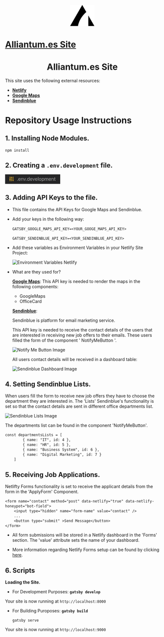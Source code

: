 <p align="center">
  <a href="https://www.alliantum.es">
    <img alt="Alliantum.es" src="logo-alliantum.png" width="80" />
      <h1>Alliantum.es Site</h1>
  </a>
</p>

  <h1 align="center" >Alliantum.es Site</h1>

This site uses the following external resources:

  - **[Netlify](https://www.netlify.com/)**
  - **[Google Maps](https://developers.google.com/maps/documentation/javascript/get-api-key)**
  - **[Sendinblue](https://www.sendinblue.com/)**


# Repository Usage Instructions

## 1.  **Installing Node Modules.**

    npm install

## 2.  **Creating a ```.env.development``` file.**

  <img alt="Environment Development Image" src="env.png" width="180" />

## 3.  **Adding API Keys to the file.**

- This file contains the API Keys for Google Maps and Sendinblue.

- Add your keys in the following way:

  ```GATSBY_GOOGLE_MAPS_API_KEY=<YOUR_GOOGE_MAPS_API_KEY>```

  ```GATSBY_SENDINBLUE_API_KEY=<YOUR_SENDINBLUE_API_KEY>```


- Add these variables as Environment Variables in your Netlify Site Project:

  <img alt="Environment Variables Netlify" src="env-netlify.png" />


- What are they used for?

  **[Google Maps](https://developers.google.com/maps/documentation/javascript/get-api-key)**: This API key is needed to render the maps in the following components:
    
    - GoogleMaps
    - OfficeCard

  **[Sendinblue](https://www.sendinblue.com/)**: 
  
  Sendinblue is platform for email marketing service.

  This API key is needed to receive the contact details of the users that are interested in receiving new job offers to their emails. These users filled the form of the component ' NotifyMeButton '. 

  <img alt="Notify Me Button Image" src="notify.png" width="180" />

  All users contact details will be received in a dashboard table:

  <img alt="Sendinblue Dashboard Image" src="dashboard.png" />


## 4.  **Setting Sendinblue Lists.**

When users fill the form to receive new job offers they have to choose the department they are interested in. The 'Lists' Sendinblue's functionality is set so that the contact details are sent in different office departments list.

  <img alt="Sendinblue Lists Image" src="lists.png" />

The departments list can be found in the component 'NotifyMeButton'.

```    
const departmentsLists = [
        { name: "IT", id: 4 },
        { name: "HR", id: 5 },
        { name: "Business System", id: 6 },
        { name: "Digital Marketing", id: 7 }
    ]
```

## 5.  **Receiving Job Applications.**

Netlifty Forms functionality is set to receive the applicant details from the form in the 'ApplyForm' Component.

```shell
<form name="contact" method="post" data-netlify="true" data-netlify-honeypot="bot-field">
    <input type="hidden" name="form-name" value="contact" />
    ...
    <button type="submit" >Send Message</button>
</form>
```
- All form submissions will be stored in a Netlify dashboard in the 'Forms' section. The 'value' attribute sets the name of your dashboard.

- More information regarding Netlify Forms setup can be found by clicking [here](https://docs.netlify.com/forms/setup/).


## 6. Scripts

  **Loading the Site.**

- For Development Purposes: **`gatsby develop`**

 Your site is now running at `http://localhost:8000`



- For Building Puroposes: **`gatsby build`**

    ```shell
    gatsby serve
    ```
 Your site is now running at `http://localhost:9000`

